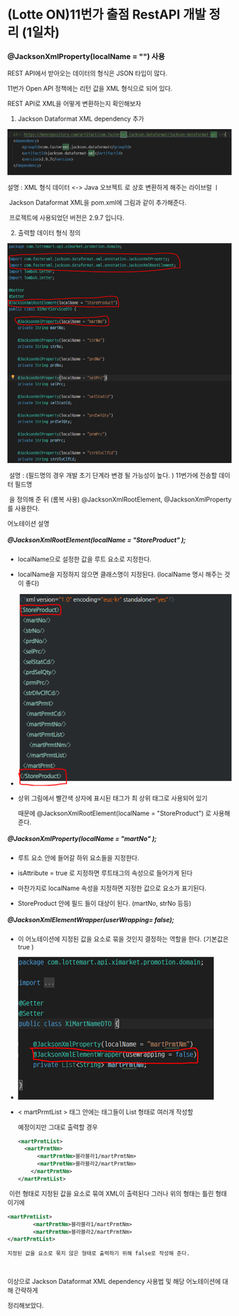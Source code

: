 # (Lotte ON)11번가 출점 RestAPI 개발 정리 (1일차)



### @JacksonXmlProperty(localName = "") 사용 

 REST API에서 받아오는 데이터의 형식은 JSON 타입이 많다. 

 11번가 Open API 정책에는 리턴 값을 XML 형식으로 되어  있다. 

  REST API로 XML을 어떻게 변환하는지 확인해보자 



1. Jackson Dataformat XML dependency 추가 

![p1](./이미지/1일차/p1.PNG)

  

  설명 :  XML 형식 데이터 <-> Java 오브젝트 로 상호 변환하게 해주는 라이브럴 ㅣ

​			  Jackson Dataformat XML을 pom.xml에  그림과 같이 추가해준다. 

​			 프로젝트에 사용되었던 버전은 2.9.7 입니다. 



 2. 출력할 데이터 형식 정의 

![p2](./이미지/1일차/p2.PNG)

  	

​	   설명 :  (필드명의 경우 개발 초기 단계라 변경 될 가능성이 높다. )  11번가에 전송할 데이터 필드명

​	   을 정의해 준 뒤 (롬복 사용) @JacksonXmlRootElement, @JacksonXmlProperty  를 사용한다. 



어노테이션 설명 

#####     @JacksonXmlRootElement(localName = "StoreProduct" ); 

- localName으로 설정한 값을 루트 요소로 지정한다. 

- localName을 지정하지 않으면 클래스명이 지정된다. (localName 명시 해주는 것이 좋다)

- ![p3](./이미지/1일차/p3.PNG)

-  상위 그림에서 빨간색 상자에 표시된 <StoreProduct> 태그가 최 상위 태그로 사용되어 있기

   때문에  @JacksonXmlRootElement(localName = "StoreProduct") 로 사용해준다. 

  

##### @JacksonXmlProperty(localName = "martNo" ); 

- 루트 요소 안에 들어갈 하위 요소들을 지정한다. 

- isAttribute = true 로 지정하면 루트태그의 속성으로 들어가게 된다 

- 마찬가지로 localName 속성을 지정하면 지정한 값으로 요소가 표기된다. 

- StoreProduct 안에 필드 들이 대상이 된다. (martNo, strNo 등등)

  





##### @JacksonXmlElementWrapper(userWrapping= false); 

- 이 어노테이션에 지정된 값을 요소로 묶을 것인지 결정하는 역할을 한다.  (기본값은 true )

- ![p4](./이미지/1일차/p4.PNG)

  

- < martPrmtList >  태그 안에는  <martPrmtNm> 태그들이 List 형태로 여러개  작성할 

  예정이지만  그대로 출력할 경우 

  ~~~xml
  <martPrmtList>
  	<martPrmtNm>
      	<martPrmtNm>블라블라1/martPrmtNm>
      	<martPrmtNm>블라블라2/martPrmtNm>
      </martPrmtNm>
  </martPrmtList>
  ~~~

​		이런 형태로 지정된 값을 요소로 묶여  XML이 출력된다  그러나 위의 형태는 틀린 형태이기에

~~~xml
<martPrmtList>
    	<martPrmtNm>블라블라1/martPrmtNm>
    	<martPrmtNm>블라블라2/martPrmtNm>
</martPrmtList>
~~~

 	지정된 값을 요소로 묶지 않은 형태로 출력하기 위해 false로 작성해 준다. 

​	

이상으로 Jackson Dataformat XML dependency 사용법 및 해당 어노테이션에 대해 간략하게 

정리해보았다.
